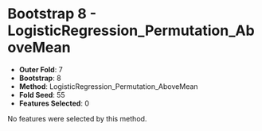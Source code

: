# Bootstrap 8 - LogisticRegression_Permutation_AboveMean

- **Outer Fold**: 7
- **Bootstrap**: 8
- **Method**: LogisticRegression_Permutation_AboveMean
- **Fold Seed**: 55
- **Features Selected**: 0

No features were selected by this method.
